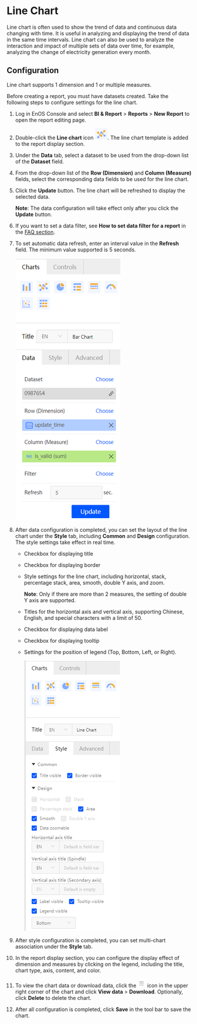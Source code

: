 # Line Chart

Line chart is often used to show the trend of data and continuous data changing with time. It is useful in analyzing and displaying the trend of data in the same time intervals. Line chart can also be used to analyze the interaction and impact of multiple sets of data over time, for example, analyzing the change of electricity generation every month.

## Configuration

Line chart supports 1 dimension and 1 or multiple measures.

Before creating a report, you must have datasets created. Take the following steps to configure settings for the line chart.

1. Log in EnOS Console and select **BI & Report** > **Reports** > **New Report** to open the report editing page.

2. Double-click the **Line chart** icon ![line_icon](../media/line_icon.png). The line chart template is added to the report display section.

3. Under the **Data** tab, select a dataset to be used from the drop-down list of the **Dataset** field.

4. From the drop-down list of the **Row (Dimension)** and **Column (Measure)** fields, select the corresponding data fields to be used for the line chart.

5. Click the **Update** button. The line chart will be refreshed to display the selected data.

   **Note**: The data configuration will take effect only after you click the **Update** button.

6. If you want to set a data filter, see **How to set data filter for a report** in the [FAQ section](../report_faq).

7. To set automatic data refresh, enter an interval value in the **Refresh** field. The minimum value supported is 5 seconds.

   ![line_data](../media/bar_data.png)

8. After data configuration is completed, you can set the layout of the line chart under the **Style** tab, including **Common** and **Design** configuration. The style settings take effect in real time.

   - Checkbox for displaying title

   - Checkbox for displaying border 

   - Style settings for the line chart, including horizontal, stack, percentage stack, area, smooth, double Y axis, and zoom. 

     **Note**: Only if there are more than 2 measures, the setting of double Y axis are supported.

   - Titles for the horizontal axis and vertical axis, supporting Chinese, English, and special characters with a limit of 50.

   - Checkbox for displaying data label

   - Checkbox for displaying tooltip

   - Settings for the position of legend (Top, Bottom, Left, or Right). 

     ![line_style](../media/line_style.png)

9. After style configuration is completed, you can set multi-chart association under the **Style** tab.

10. In the report display section, you can configure the display effect of dimension and measures by clicking on the legend, including the title, chart type, axis, content, and color.

11. To view the chart data or download data, click the![chart_spread](../media/chart_spread.png)icon in the upper right corner of the chart and click **View data** > **Download**. Optionally, click **Delete** to delete the chart.

12. After all configuration is completed, click **Save** in the tool bar to save the chart.